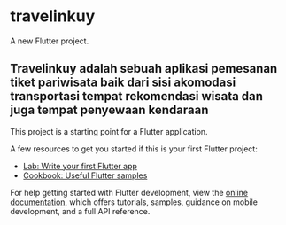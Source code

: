 # travelinkuy

A new Flutter project.

## Travelinkuy adalah sebuah aplikasi pemesanan tiket pariwisata baik dari sisi akomodasi transportasi tempat rekomendasi wisata dan juga tempat penyewaan kendaraan

This project is a starting point for a Flutter application.

A few resources to get you started if this is your first Flutter project:

- [Lab: Write your first Flutter app](https://docs.flutter.dev/get-started/codelab)
- [Cookbook: Useful Flutter samples](https://docs.flutter.dev/cookbook)

For help getting started with Flutter development, view the
[online documentation](https://docs.flutter.dev/), which offers tutorials,
samples, guidance on mobile development, and a full API reference.
